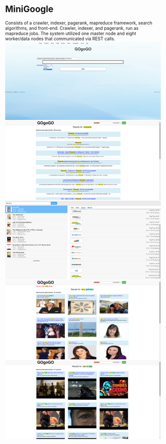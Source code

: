 # MiniGoogle
Consists of a crawler, indexer, pagerank, mapreduce framework, search algorithms, and front-end. Crawler, indexer, and pagerank,
run as mapreduce jobs. The system utilized one master node and eight worker/data nodes that communicated via REST calls.
![My image](/images/homepage.jpg)
![My image](/images/result_wikipedia.jpg)
![My image](/images/api_books.jpg)
![My image](/images/result_amy.jpg)
![My image](/images/result_cod.jpg)
